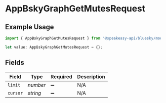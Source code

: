# AppBskyGraphGetMutesRequest

## Example Usage

```typescript
import { AppBskyGraphGetMutesRequest } from "@speakeasy-api/bluesky/models/operations";

let value: AppBskyGraphGetMutesRequest = {};
```

## Fields

| Field              | Type               | Required           | Description        |
| ------------------ | ------------------ | ------------------ | ------------------ |
| `limit`            | *number*           | :heavy_minus_sign: | N/A                |
| `cursor`           | *string*           | :heavy_minus_sign: | N/A                |